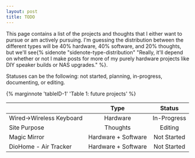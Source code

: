 ```yaml
---
layout: post
title: TODO
---
```

This page contains a list of the projects and thoughts that I either want to pursue or am actively pursuing. I'm guessing the distribution between the different types will be 40% hardware, 40% software, and 20% thoughts, but we'll see{% sidenote "sidenote-type-distribution" "Really, it'll depend on whether or not I make posts for more of my purely hardware projects like DIY speaker builds or NAS upgrades." %}.

Statuses can be the following: not started, planning, in-progress, documenting, or editing.

{% marginnote 'tableID-1' 'Table 1: future projects' %}

|                         |Type                |Status      |
|:------------------------|:------------------:|:----------:|
|Wired->Wireless Keyboard |Hardware            |In-Progress |
|Site Purpose             |Thoughts            |Editing     |
|Magic Mirror             |Hardware + Software |Not Started |
|DioHome - Air Tracker    |Hardware + Software |Not Started |


